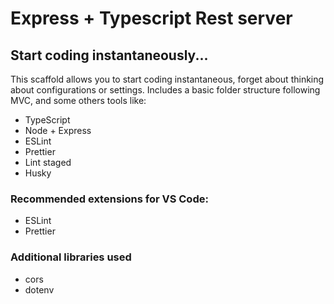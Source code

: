# Express + Typescript Rest server

## Start coding instantaneously...

This scaffold allows you to start coding instantaneous, forget about thinking about configurations or settings. Includes a basic folder structure following MVC, and some others tools like:

- TypeScript
- Node + Express
- ESLint
- Prettier
- Lint staged
- Husky

### Recommended extensions for VS Code:

- ESLint
- Prettier

### Additional libraries used

- cors
- dotenv
